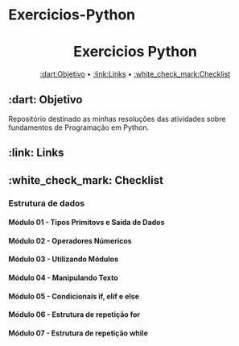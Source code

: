 # Exercicios-Python


<h1 align="center">Exercicios Python</h1>
<p align="center">
 <a href="#Objetivo">:dart:Objetivo</a> •
 <a href="#Links">:link:Links</a> • 
 <a href="#Checklist">:white_check_mark:Checklist</a>
</p>

<h2 id="Objetivo"> :dart: Objetivo </h2>
<p>Repositório destinado as minhas resoluções das atividades sobre fundamentos de Programação em Python.</p>

<h2 id="Links">:link: Links</h2>
<h3><a href=></a></h3>

<h2 id="Checklist" >:white_check_mark: Checklist</h2>

<h3>Estrutura de dados</h3>

<h4>Módulo 01 - Tipos Primitovs e Saída de Dados </h4>

<h4>Módulo 02 - Operadores Númericos </h4>

<h4>Módulo 03 - Utilizando Módulos </h4>

<h4>Módulo 04 - Manipulando Texto </h4>

<h4>Módulo 05 - Condicionais if, elif e else </h4>

<h4>Módulo 06 - Estrutura de repetição for</h4>

<h4>Módulo 07 - Estrutura de repetição while</h4>
